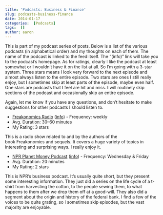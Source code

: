 ```yaml
---
title: 'Podcasts: Business & Finance'
slug: podcasts-business-finance
date: 2014-01-17
categories:  [Podcasts]
tags:  []
author: aaron
---
```


This is part of my podcast series of posts. Below is a list of the various podcasts (in alphabetical order) and my thoughts on each of them. The name of the podcast is linked to the feed itself. The “(info)” link will take you to the podcast’s homepage. As for ratings, clearly I like the podcast at least somewhat or I wouldn’t have it on the list at all. So I’m going with a 3-star system. Three stars means I look very forward to the next episode and almost always listen to the entire episode. Two stars are ones I still really enjoy, but I sometimes skip at least parts of the episode, maybe even half. One stars are podcasts that I feel are hit and miss. I will routinely skip sections of the podcast and occasionally skip an entire episode.

Again, let me know if you have any questions, and don’t hesitate to make suggestions for other podcasts I should listen to.

- [Freakonomics Radio](http://feeds.feedburner.com/freakonomicsradio) ([info](http://freakonomics.com/)) - Frequency: weekly
- Avg. Duration: 30–60 minutes
- My Rating: 3 stars

This is a radio show related to and by the authors of the book Freakonomics and sequels. It covers a huge variety of topics in interesting and surprising ways. I really enjoy it.

- [NPR Planet Money Podcast](http://www.npr.org/rss/podcast.php?id=510289) ([info](http://www.npr.org/blogs/money/)) - Frequency: Wednesday & Friday
- Avg. Duration: 20 minutes
- My Rating: 2 stars

This is NPR’s business podcast. It’s usually quite short, but they present some interesting information. They just did a series on the life cycle of a t-shirt from harvesting the cotton, to the people sewing them, to what happens to them after we drop them off at a good-will. They also did a segment about the origin and history of the federal bank. I find a few of the voices to be quite grating, so I sometimes skip episodes, but the vast majority are enjoyable.
